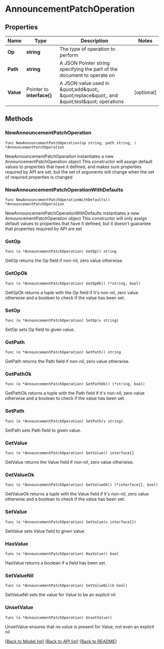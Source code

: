 # AnnouncementPatchOperation

## Properties

Name | Type | Description | Notes
------------ | ------------- | ------------- | -------------
**Op** | **string** | The type of operation to perform | 
**Path** | **string** | A JSON Pointer string specifying the part of the document to operate on | 
**Value** | Pointer to **interface{}** | A JSON value used in \&quot;add\&quot;, \&quot;replace\&quot;, and \&quot;test\&quot; operations | [optional] 

## Methods

### NewAnnouncementPatchOperation

`func NewAnnouncementPatchOperation(op string, path string, ) *AnnouncementPatchOperation`

NewAnnouncementPatchOperation instantiates a new AnnouncementPatchOperation object
This constructor will assign default values to properties that have it defined,
and makes sure properties required by API are set, but the set of arguments
will change when the set of required properties is changed

### NewAnnouncementPatchOperationWithDefaults

`func NewAnnouncementPatchOperationWithDefaults() *AnnouncementPatchOperation`

NewAnnouncementPatchOperationWithDefaults instantiates a new AnnouncementPatchOperation object
This constructor will only assign default values to properties that have it defined,
but it doesn't guarantee that properties required by API are set

### GetOp

`func (o *AnnouncementPatchOperation) GetOp() string`

GetOp returns the Op field if non-nil, zero value otherwise.

### GetOpOk

`func (o *AnnouncementPatchOperation) GetOpOk() (*string, bool)`

GetOpOk returns a tuple with the Op field if it's non-nil, zero value otherwise
and a boolean to check if the value has been set.

### SetOp

`func (o *AnnouncementPatchOperation) SetOp(v string)`

SetOp sets Op field to given value.


### GetPath

`func (o *AnnouncementPatchOperation) GetPath() string`

GetPath returns the Path field if non-nil, zero value otherwise.

### GetPathOk

`func (o *AnnouncementPatchOperation) GetPathOk() (*string, bool)`

GetPathOk returns a tuple with the Path field if it's non-nil, zero value otherwise
and a boolean to check if the value has been set.

### SetPath

`func (o *AnnouncementPatchOperation) SetPath(v string)`

SetPath sets Path field to given value.


### GetValue

`func (o *AnnouncementPatchOperation) GetValue() interface{}`

GetValue returns the Value field if non-nil, zero value otherwise.

### GetValueOk

`func (o *AnnouncementPatchOperation) GetValueOk() (*interface{}, bool)`

GetValueOk returns a tuple with the Value field if it's non-nil, zero value otherwise
and a boolean to check if the value has been set.

### SetValue

`func (o *AnnouncementPatchOperation) SetValue(v interface{})`

SetValue sets Value field to given value.

### HasValue

`func (o *AnnouncementPatchOperation) HasValue() bool`

HasValue returns a boolean if a field has been set.

### SetValueNil

`func (o *AnnouncementPatchOperation) SetValueNil(b bool)`

 SetValueNil sets the value for Value to be an explicit nil

### UnsetValue
`func (o *AnnouncementPatchOperation) UnsetValue()`

UnsetValue ensures that no value is present for Value, not even an explicit nil

[[Back to Model list]](../README.md#documentation-for-models) [[Back to API list]](../README.md#documentation-for-api-endpoints) [[Back to README]](../README.md)


